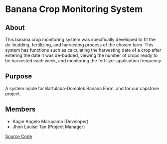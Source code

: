 # Banana Crop Monitoring System

## About
This banana crop monitoring system was specifically developed to fit the de-budding, fertilizing, and harvesting process of the chosen farm. This system has functions such as calculating the harvesting date of a crop after entering the date it was de-budded, viewing the number of crops ready to be harvested each week, and monitoring the fertilizer application frequency.

## Purpose
A system made for Bartulaba-Domolok Banana Farm, and for our capstone project.

## Members
- Kagie Angelo Maruyama (Developer)
- Jhon Louise Tan (Project Manager)

[Source Code](https://malayancollegesmindanaoo365-my.sharepoint.com/:f:/g/personal/kamaruyama_mcm_edu_ph/Ej4Tcl_F-NBEv7yrLghZUZ8B35pu3sGhaV3n3QrG5VKZ_w?e=H9y07H)
